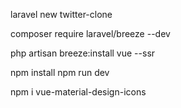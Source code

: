 laravel new twitter-clone

 composer require laravel/breeze --dev

 php artisan breeze:install vue --ssr

 npm install
 npm run dev
 
 npm i vue-material-design-icons
